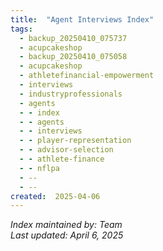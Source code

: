 ```yaml
---
title:  "Agent Interviews Index"
tags:
  - backup_20250410_075737
  - acupcakeshop
  - backup_20250410_075058
  - acupcakeshop
  - athletefinancial-empowerment
  - interviews
  - industryprofessionals
  - agents
  - - index
  - - agents
  - - interviews
  - - player-representation
  - - advisor-selection
  - - athlete-finance
  - - nflpa
  - --
  - --
created:  2025-04-06
---
```



*Index maintained by: Team*  
*Last updated: April 6, 2025*
